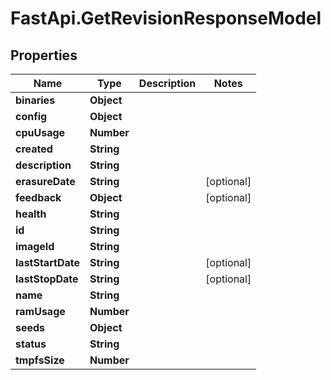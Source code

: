 # FastApi.GetRevisionResponseModel

## Properties

Name | Type | Description | Notes
------------ | ------------- | ------------- | -------------
**binaries** | **Object** |  | 
**config** | **Object** |  | 
**cpuUsage** | **Number** |  | 
**created** | **String** |  | 
**description** | **String** |  | 
**erasureDate** | **String** |  | [optional] 
**feedback** | **Object** |  | [optional] 
**health** | **String** |  | 
**id** | **String** |  | 
**imageId** | **String** |  | 
**lastStartDate** | **String** |  | [optional] 
**lastStopDate** | **String** |  | [optional] 
**name** | **String** |  | 
**ramUsage** | **Number** |  | 
**seeds** | **Object** |  | 
**status** | **String** |  | 
**tmpfsSize** | **Number** |  | 


